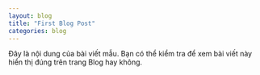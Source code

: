 ```yaml
---
layout: blog
title: "First Blog Post"
categories: blog
---
```



Đây là nội dung của bài viết mẫu. Bạn có thể kiểm tra để xem bài viết này hiển thị đúng trên trang Blog hay không.
